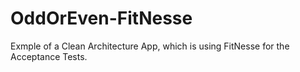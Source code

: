 # OddOrEven-FitNesse

Exmple of a Clean Architecture App, which is using FitNesse for the Acceptance Tests.
